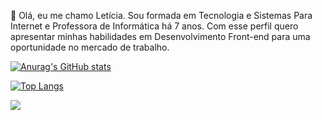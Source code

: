 👋 Olá, eu me chamo Letícia. Sou formada em Tecnologia e Sistemas Para Internet e Professora de Informática há 7 anos. Com esse perfil quero apresentar minhas habilidades em Desenvolvimento Front-end para uma oportunidade no mercado de trabalho.



[![Anurag's GitHub stats](https://github-readme-stats.vercel.app/api?username=leticiafrnc)](https://github.com/leticiafrnc/github-readme-stats)

[![Top Langs](https://github-readme-stats.vercel.app/api/top-langs/?username=leticiafrnc)](https://github.com/leticiafrnc/github-readme-stats)


 [<img src="https://img.shields.io/badge/linkedin-%230077B5.svg?&style=for-the-badge&logo=linkedin&logoColor=white" />](https://www.linkedin.com/in/leticiafrnc//) 
  
